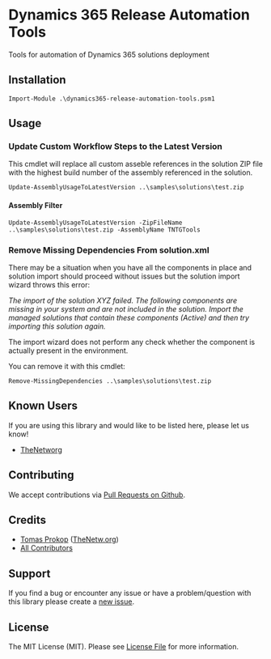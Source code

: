 # Dynamics 365 Release Automation Tools
Tools for automation of Dynamics 365 solutions deployment

## Installation

```
Import-Module .\dynamics365-release-automation-tools.psm1
```

## Usage

### Update Custom Workflow Steps to the Latest Version

This cmdlet will replace all custom asseble references in the solution ZIP file with the highest build number of the assembly referenced in the solution.

```
Update-AssemblyUsageToLatestVersion ..\samples\solutions\test.zip
```

#### Assembly Filter
```
Update-AssemblyUsageToLatestVersion -ZipFileName ..\samples\solutions\test.zip -AssemblyName TNTGTools
```

### Remove Missing Dependencies From solution.xml

There may be a situation when you have all the components in place and solution import should proceed without issues but the solution import wizard throws this error:

*The import of the solution XYZ failed. The following components are missing in your system and are not included in the solution. Import the managed solutions that contain these components (Active) and then try importing this solution again.*

The import wizard does not perform any check whether the component is actually present in the environment.

You can remove it with this cmdlet:

```
Remove-MissingDependencies ..\samples\solutions\test.zip
```

## Known Users
If you are using this library and would like to be listed here, please let us know!
- [TheNetworg](https://blog.thenetw.org)

## Contributing
We accept contributions via [Pull Requests on Github](https://github.com/TheNetworg/dynamics365-release-automation-tools).

## Credits
- [Tomas Prokop](https://github.com/TomProkop) ([TheNetw.org](https://thenetw.org))
- [All Contributors](https://github.com/TheNetworg/dynamics365-release-automation-tools/contributors)

## Support
If you find a bug or encounter any issue or have a problem/question with this library please create a [new issue](https://github.com/TheNetworg/dynamics365-release-automation-tools/issues).

## License
The MIT License (MIT). Please see [License File](https://github.com/TheNetworg/dynamics365-release-automation-tools/blob/master/LICENSE) for more information.